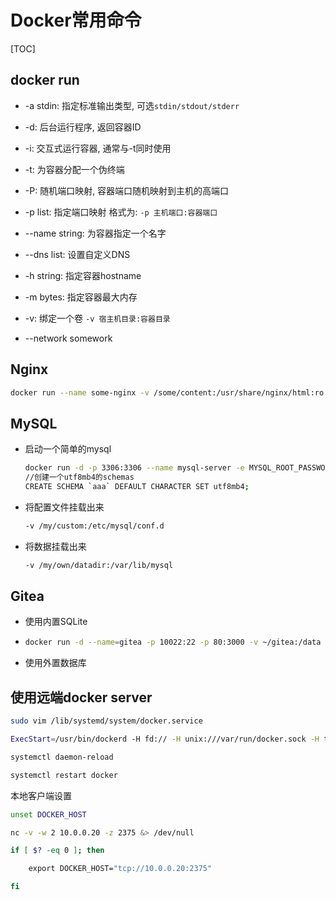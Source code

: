  # Docker常用命令

[TOC]

## docker run

- -a stdin: 指定标准输出类型, 可选`stdin/stdout/stderr`

- -d: 后台运行程序, 返回容器ID

- -i: 交互式运行容器, 通常与-t同时使用

- -t: 为容器分配一个伪终端

- -P: 随机端口映射, 容器端口随机映射到主机的高端口

- -p list: 指定端口映射 格式为: `-p 主机端口:容器端口`

- --name string: 为容器指定一个名字

- --dns list: 设置自定义DNS 

- -h string: 指定容器hostname

- -m bytes: 指定容器最大内存

- -v: 绑定一个卷 `-v 宿主机目录:容器目录`

- --network somework

## Nginx

   ```bash
docker run --name some-nginx -v /some/content:/usr/share/nginx/html:ro -d nginx
   ```

## MySQL

   - 启动一个简单的mysql
   
     ```bash
     docker run -d -p 3306:3306 --name mysql-server -e MYSQL_ROOT_PASSWORD=mysqlpassword mysql:5.7
     //创建一个utf8mb4的schemas
     CREATE SCHEMA `aaa` DEFAULT CHARACTER SET utf8mb4;
     ```
   
   - 将配置文件挂载出来
   
     ```bash
     -v /my/custom:/etc/mysql/conf.d
     ```
     
   - 将数据挂载出来
   
     ```bash
     -v /my/own/datadir:/var/lib/mysql
     ```


## Gitea

   - 使用内置SQLite

   - ```bash
     docker run -d --name=gitea -p 10022:22 -p 80:3000 -v ~/gitea:/data gitea/gitea:latest
     ```

   - 使用外置数据库

## 使用远端docker server

```bash
sudo vim /lib/systemd/system/docker.service

ExecStart=/usr/bin/dockerd -H fd:// -H unix:///var/run/docker.sock -H tcp://0.0.0.0:2375

systemctl daemon-reload

systemctl restart docker
```

本地客户端设置

```bash
unset DOCKER_HOST

nc -v -w 2 10.0.0.20 -z 2375 &> /dev/null

if [ $? -eq 0 ]; then

​    export DOCKER_HOST="tcp://10.0.0.20:2375"

fi
```

